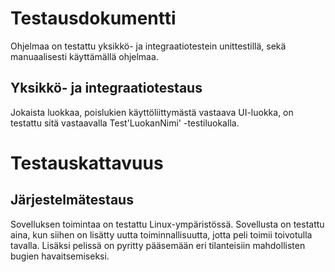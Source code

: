 # Testausdokumentti
Ohjelmaa on testattu yksikkö- ja integraatiotestein unittestillä, sekä manuaalisesti käyttämällä ohjelmaa.

## Yksikkö- ja integraatiotestaus
Jokaista luokkaa, poislukien käyttöliittymästä vastaava UI-luokka, on testattu sitä vastaavalla Test'LuokanNimi' -testiluokalla. 

# Testauskattavuus

## Järjestelmätestaus
Sovelluksen toimintaa on testattu Linux-ympäristössä. Sovellusta on testattu aina, kun siihen on lisätty uutta toiminnallisuutta, 
jotta peli toimii toivotulla tavalla. Lisäksi pelissä on pyritty pääsemään eri tilanteisiin mahdollisten bugien havaitsemiseksi.

